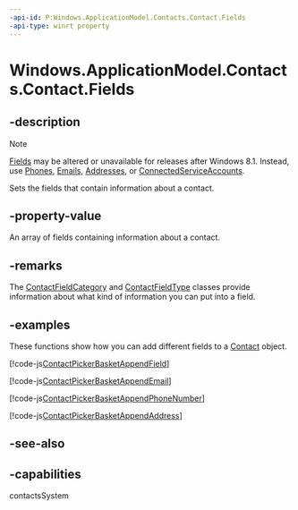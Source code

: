 ```yaml
---
-api-id: P:Windows.ApplicationModel.Contacts.Contact.Fields
-api-type: winrt property
---
```


<!-- Property syntax
public Windows.Foundation.Collections.IVector<Windows.ApplicationModel.Contacts.IContactField> Fields { get; }
-->

# Windows.ApplicationModel.Contacts.Contact.Fields

## -description
> [!NOTE]
> [Fields](contact_fields.md) may be altered or unavailable for releases after Windows 8.1. Instead, use [Phones](contact_phones.md), [Emails](contact_emails.md), [Addresses](contact_addresses.md), or [ConnectedServiceAccounts](contact_connectedserviceaccounts.md).

Sets the fields that contain information about a contact.

## -property-value
An array of fields containing information about a contact.

## -remarks
The [ContactFieldCategory](contactfieldcategory.md) and [ContactFieldType](contactfieldtype.md) classes provide information about what kind of information you can put into a field.

## -examples
These functions show how you can add different fields to a [Contact](contact.md) object.



[!code-js[ContactPickerBasketAppendField](../windows.applicationmodel.contacts.provider/code/ContactsMain/javascript/js/contactpicker.js#SnippetContactPickerBasketAppendField)]

[!code-js[ContactPickerBasketAppendEmail](../windows.applicationmodel.contacts.provider/code/ContactsMain/javascript/js/contactpicker.js#SnippetContactPickerBasketAppendEmail)]

[!code-js[ContactPickerBasketAppendPhoneNumber](../windows.applicationmodel.contacts.provider/code/ContactsMain/javascript/js/contactpicker.js#SnippetContactPickerBasketAppendPhoneNumber)]

[!code-js[ContactPickerBasketAppendAddress](../windows.applicationmodel.contacts.provider/code/ContactsMain/javascript/js/contactpicker.js#SnippetContactPickerBasketAppendAddress)]

## -see-also

## -capabilities
contactsSystem
